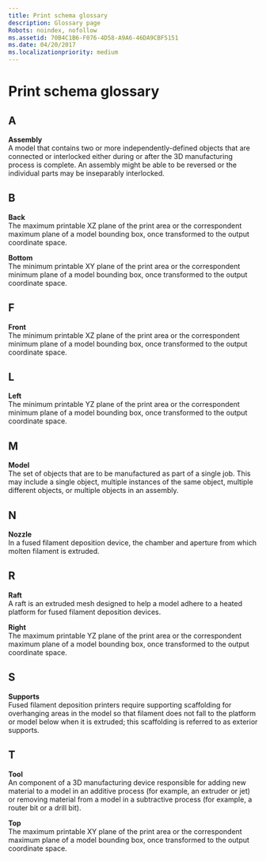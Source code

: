 ```yaml
---
title: Print schema glossary
description: Glossary page
Robots: noindex, nofollow
ms.assetid: 70B4C1B6-F076-4D58-A9A6-46DA9CBF5151
ms.date: 04/20/2017
ms.localizationpriority: medium
---
```


# Print schema glossary


## A


**Assembly**  
A model that contains two or more independently-defined objects that are connected or interlocked either during or after the 3D manufacturing process is complete. An assembly might be able to be reversed or the individual parts may be inseparably interlocked.

## B


**Back**  
The maximum printable XZ plane of the print area or the correspondent maximum plane of a model bounding box, once transformed to the output coordinate space.

**Bottom**  
The minimum printable XY plane of the print area or the correspondent minimum plane of a model bounding box, once transformed to the output coordinate space.

## F


**Front**  
The minimum printable XZ plane of the print area or the correspondent minimum plane of a model bounding box, once transformed to the output coordinate space.

## L


**Left**  
The minimum printable YZ plane of the print area or the correspondent minimum plane of a model bounding box, once transformed to the output coordinate space.

## M


**Model**  
The set of objects that are to be manufactured as part of a single job. This may include a single object, multiple instances of the same object, multiple different objects, or multiple objects in an assembly.

## N


**Nozzle**  
In a fused filament deposition device, the chamber and aperture from which molten filament is extruded.

## R


**Raft**  
A raft is an extruded mesh designed to help a model adhere to a heated platform for fused filament deposition devices.

**Right**  
The maximum printable YZ plane of the print area or the correspondent maximum plane of a model bounding box, once transformed to the output coordinate space.

## S


**Supports**  
Fused filament deposition printers require supporting scaffolding for overhanging areas in the model so that filament does not fall to the platform or model below when it is extruded; this scaffolding is referred to as exterior supports.

## T


**Tool**  
An component of a 3D manufacturing device responsible for adding new material to a model in an additive process (for example, an extruder or jet) or removing material from a model in a subtractive process (for example, a router bit or a drill bit).

**Top**  
The maximum printable XY plane of the print area or the correspondent maximum plane of a model bounding box, once transformed to the output coordinate space.






